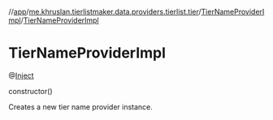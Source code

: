 //[app](../../../index.md)/[me.khruslan.tierlistmaker.data.providers.tierlist.tier](../index.md)/[TierNameProviderImpl](index.md)/[TierNameProviderImpl](-tier-name-provider-impl.md)

# TierNameProviderImpl

@[Inject](https://javax-inject.github.io/javax-inject/api/javax/inject/Inject.html) 

constructor()

Creates a new tier name provider instance.
